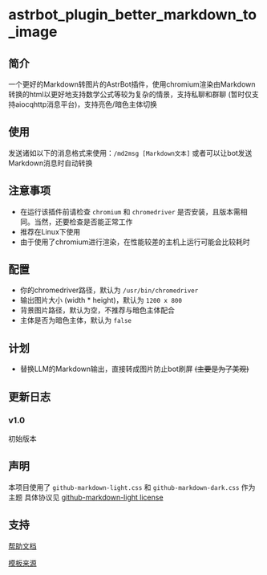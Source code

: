 # astrbot_plugin_better_markdown_to_image

## 简介
一个更好的Markdown转图片的AstrBot插件，使用chromium渲染由Markdown转换的html以更好地支持数学公式等较为复杂的情景，支持私聊和群聊 (暂时仅支持aiocqhttp消息平台)，支持亮色/暗色主体切换

## 使用
发送诸如以下的消息格式来使用：`/md2msg [Markdown文本]`
或者可以让bot发送Markdown消息时自动转换

## 注意事项
- 在运行该插件前请检查 `chromium` 和 `chromedriver` 是否安装，且版本需相同。当然，还要检查是否能正常工作
- 推荐在Linux下使用
- 由于使用了chromium进行渲染，在性能较差的主机上运行可能会比较耗时

## 配置
- 你的chromedriver路径，默认为 `/usr/bin/chromedriver`
- 输出图片大小 (width * height)，默认为 `1200 x 800`
- 背景图片路径，默认为空，不推荐与暗色主体配合
- 主体是否为暗色主体，默认为 `false`

## 计划
- 替换LLM的Markdown输出，直接转成图片防止bot刷屏 ~~(主要是为了美观)~~

## 更新日志
### v1.0
初始版本

## 声明
本项目使用了 `github-markdown-light.css` 和 `github-markdown-dark.css` 作为主题
具体协议见 [github-markdown-light license](https://github.com/sindresorhus/github-markdown-css/blob/main/license)

## 支持

[帮助文档](https://astrbot.app)

[模板来源](https://github.com/Soulter/helloworld)
